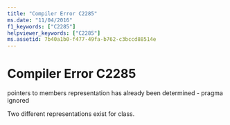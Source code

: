 ```yaml
---
title: "Compiler Error C2285"
ms.date: "11/04/2016"
f1_keywords: ["C2285"]
helpviewer_keywords: ["C2285"]
ms.assetid: 7b40a1b0-f477-49fa-b762-c3bccd88514e
---
```

# Compiler Error C2285

pointers to members representation has already been determined - pragma ignored

Two different representations exist for class.